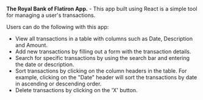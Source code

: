 **The Royal Bank of Flatiron App.** -
This app built using React is a simple tool for managing a user's transactions.

Users can do the following with this app:
- View all transactions in a table with columns such as Date, Description and Amount.
- Add new transactions by filling out a form with the transaction details.
- Search for specific transactions by using the search bar and entering the date or description.
- Sort transactions by clicking on the column headers in the table. For example, clicking on the "Date" header will sort the transactions by date in ascending or descending order.
- Delete transactions by clicking on the 'X' button.